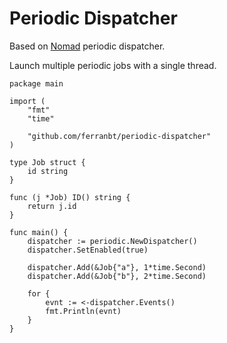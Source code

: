 
# Periodic Dispatcher

Based on [Nomad](https://github.com/hashicorp/nomad) periodic dispatcher.

Launch multiple periodic jobs with a single thread.

```
package main

import (
    "fmt"
    "time"
    
    "github.com/ferranbt/periodic-dispatcher"
)

type Job struct {
    id string
}

func (j *Job) ID() string {
    return j.id
}

func main() {
    dispatcher := periodic.NewDispatcher()
    dispatcher.SetEnabled(true)
    
    dispatcher.Add(&Job{"a"}, 1*time.Second)
    dispatcher.Add(&Job{"b"}, 2*time.Second)
    
    for {
        evnt := <-dispatcher.Events()
        fmt.Println(evnt)
    }
}
```
